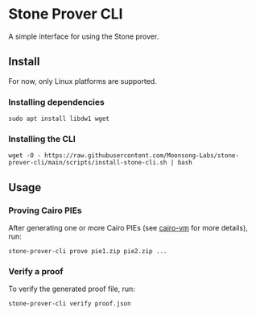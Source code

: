 # Stone Prover CLI

A simple interface for using the Stone prover.

## Install

For now, only Linux platforms are supported.

### Installing dependencies

```shell
sudo apt install libdw1 wget
```

### Installing the CLI

```shell
wget -O - https://raw.githubusercontent.com/Moonsong-Labs/stone-prover-cli/main/scripts/install-stone-cli.sh | bash
```

## Usage

### Proving Cairo PIEs

After generating one or more Cairo PIEs (see [cairo-vm](https://github.com/lambdaclass/cairo-vm/tree/main) for more details), run:

```shell
stone-prover-cli prove pie1.zip pie2.zip ...
```

### Verify a proof

To verify the generated proof file, run:

```shell
stone-prover-cli verify proof.json
```
